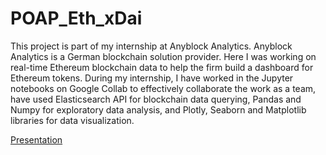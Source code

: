 # POAP_Eth_xDai

This project is part of my internship at Anyblock Analytics. Anyblock Analytics is a German blockchain solution provider. Here I was working on real-time Ethereum blockchain data to help the firm build a dashboard for Ethereum tokens. During my internship, I have worked in the Jupyter notebooks on Google Collab to effectively collaborate the work as a team, have used Elasticsearch API for blockchain data querying, Pandas and Numpy for exploratory data analysis, and Plotly, Seaborn and Matplotlib libraries for data visualization.


[Presentation](https://github.com/cv261/POAP_Eth_xDai/blob/master/Anyblock%20Analytics%20Presentation.pdf)